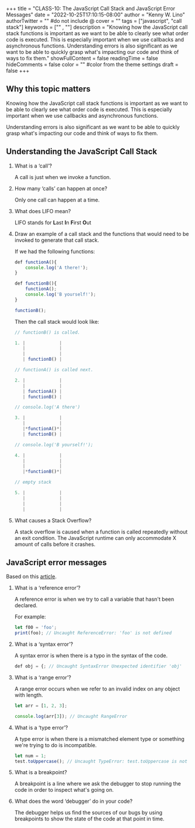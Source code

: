 +++
title = "CLASS-10: The JavaScript Call Stack and JavaScript Error Messages"
date = "2022-10-25T17:10:15-08:00"
author = "Kenny W. Lino"
authorTwitter = "" #do not include @
cover = ""
tags = ["javascript", "call stack"]
keywords = ["" , ""]
description = "Knowing how the JavaScript call stack functions is important as we want to be able to clearly see what order code is executed. This is especially important when we use callbacks and asynchronous functions. Understanding errors is also significant as we want to be able to quickly grasp what's impacting our code and think of ways to fix them."
showFullContent = false
readingTime = false
hideComments = false
color = "" #color from the theme settings
draft = false
+++

## Why this topic matters

Knowing how the JavaScript call stack functions is important as we want to be able to clearly see what order code is executed. This is especially important when we use callbacks and asynchronous functions.

Understanding errors is also significant as we want to be able to quickly grasp what's impacting our code and think of ways to fix them.

## Understanding the JavaScript Call Stack

1. What is a ‘call’?

    A call is just when we invoke a function.

2. How many ‘calls’ can happen at once?

    Only one call can happen at a time.

3. What does LIFO mean?

    LIFO stands for **L**ast **I**n **F**irst **O**ut

4. Draw an example of a call stack and the functions that would need to be invoked to generate that call stack.

    If we had the following functions:

    ```javascript
   def functionA(){
        console.log('A there!');  
    }

    def functionB(){
        functionA();
        console.log('B yourself!');
    }

    functionB();
    ```

    Then the call stack would look like: 

    ```javascript
    // functionB() is called.

    1. |             |
       |             | 
       |             |
       | functionB() |
    
    // functionA() is called next.

    2. |             |
       |             | 
       | functionA() |
       | functionB() |

    // console.log('A there') 

    3. |             |
       |             | 
       |*functionA()*|
       | functionB() |

   // console.log('B yourself!');

    4. |             |
       |             | 
       |             |
       |*functionB()*| 

   // empty stack

    5. |             |
       |             | 
       |             |
       |             |  

    ```


5. What causes a Stack Overflow?

    A stack overflow is caused when a function is called repeatedly without an exit condition. The JavaScript runtime can only accommodate X amount of calls before it crashes.

## JavaScript error messages

Based on this [article](https://codeburst.io/javascript-error-messages-debugging-d23f84f0ae7c).

1. What is a ‘reference error’?

    A reference error is when we try to call a variable that hasn't been declared.

    For example:

    ```javascript
    let f00 = 'foo';
    print(foo); // Uncaught ReferenceError: 'foo' is not defined
    ```

2. What is a ‘syntax error’?

    A syntax error is when there is a typo in the syntax of the code.

    ```javascript
    def obj = {; // Uncaught SyntaxError Unexpected identifier 'obj'
    ```

3. What is a ‘range error’?

    A range error occurs when we refer to an invalid index on any object with length.

    ```javascript
    let arr = [1, 2, 3];

    console.log(arr[3]); // Uncaught RangeError
     ```

4. What is a ‘type error’?

    A type error is when there is a mismatched element type or something we're trying to do is incompatible.

    ```javascript
    let num = 1;
    test.toUppercase(); // Uncaught TypeError: test.toUppercase is not a function

    ```

5. What is a breakpoint?

    A breakpoint is a line where we ask the debugger to stop running the code in order to inspect what's going on.

6. What does the word ‘debugger’ do in your code?

    The debugger helps us find the sources of our bugs by using breakpoints to show the state of the code at that point in time.

